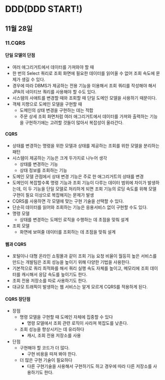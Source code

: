# DDD(DDD START!)

## 11월 28일

### 11.CQRS
#### 단일 모델의 단점
- 여러 애그리거트에서 데이터를 가져와야 할 때
- 한 번의 Select 쿼리로 조회 화면에 필요한 데이터를 읽어올 수 없어 조회 속도에 문제가 생길 수 있다.
- 경우에 따라 DBMS가 제공하는 전용 기능을 이용해서 조회 쿼리를 작성해야 해서 JPA의 네이티브 쿼리를 사용해야 할 수도 있다.
- 시스템의 사애트를 변경할 때와 조회할 때 단일 도메인 모델을 사용하기 때문이다.
- 객체 지향으로 도메인 모델을 구현할 때 
    - 도메인의 상태 변경을 구현하는 데는 적합
    - 주문 상세 조회 화면처럼 여러 애그리거트에서 데이터를 가져와 출력하는 기능을 구현하기에는 고려할 것들이 많아서 복잡성이 올라간다.

#### CQRS
- 상태를 변경하는 명령을 위한 모델과 상태를 제공하는 조회를 위한 모델을 분리하는 패턴
- 시스템이 제공하는 기능은 크게 두가지로 나누어 생각
    - 상태를 변경하는 기능
    - 상태 정보를 조회하는 기능
- 도메인 모델 관점에서 상태 변경 기능은 주로 한 애그리거트의 상태를 변경
- 도메인이 복잡할수록 명령 기능과 조회 기능이 다루는 데이터 범위에 차이가 발생하는데, 이 두 기능을 단일 모델로 처리하게 되면 조회 기능의 로딩 속도를 위해 모델 구현이 필요 이상으로 복잡해지는 문제가 발생
- CQRS를 사용하면 각 모델에 맞는 구현 기술을 선택할 수 있다.
- 단순히 데이터를 읽어와 조회하는 기능은 응용서비스 없이 구현할 수도 있다.
- 명령 모델
    - 상태를 변경하는 도메인 로직을 수행하는 데 초점을 맞춰 설계
- 조회 모델
    - 화면에 보여줄 데이터를 조회하는 데 초점을 맞춰 설계

#### 웹과 CQRS
- 포털이나 대형 온라인 쇼핑몰과 같이 조회 기능 요청 비율이 월등히 높은 서비스를 만드는 개발팀은 조회 성능을 높이기 위해 다양한 기법을 사용한다.
- 기본적으로 쿼리 최적화를 해서 쿼리 실행 속도 자체를 높이고, 메모리에 조회 데이터를 캐시해서 응답 속도를 높이기도 한다.
- 조회 전용 저장소를 따로 사용하기도 한다.
- 대규모 트래픽이 발생하는 웹 서비스는 알게 모르게 CQRS를 적용하게 된다.

#### CQRS 장단점
- 장점
    - 명령 모델을 구현할 때 도메인 자체에 집중할 수 있다
        - 명령 모델에서 조회 관련 로직이 사라져 복잡도를 낮춘다.
    - 조회 성능을 향상시키는 데 유리하다
        - 캐시, 조회 전용 저장소를 사용
- 단점
    - 구현해야 할 코드가 더 많다.
        - 구현 비용을 따져 봐야 한다.
    - 더 많은 구현 기술이 필요하다
        - 다른 구현기술을 사용해서 구현하기도 하고 경우에 따라 다른 저장소를 사용하기도 한다.
